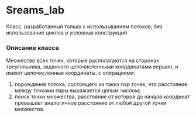 # Sreams_lab
Класс, разработанный только с использованием потоков, без использование циклов и условных конструкций.
### Описание класса
Множество всех точек, которые располагаются на сторонах
треугольника, заданного целочисленными координатами
вершин, и имеют целочисленные координаты, с операциями:
1. порождение потока, состоящего из таких пар точек, что
расстояние между точками пары выражается целым
числом;
2. поиск точки множества, расстояние от которой до начала
координат превышает аналогичное расстояние от любой
другой точки множества.
